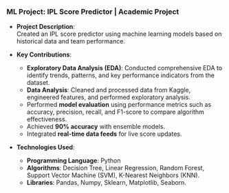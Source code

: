 ### **ML Project: IPL Score Predictor | Academic Project**  



- **Project Description**:  
   Created an IPL score predictor using machine learning models based on historical data and team performance.  

- **Key Contributions**:  
   - **Exploratory Data Analysis (EDA)**: Conducted comprehensive EDA to identify trends, patterns, and key performance indicators from the dataset.  
   - **Data Analysis**: Cleaned and processed data from Kaggle, engineered features, and performed exploratory analysis.  
   - Performed **model evaluation** using performance metrics such as accuracy, precision, recall, and F1-score to compare algorithm effectiveness.  
   - Achieved **90% accuracy** with ensemble models.  
   - Integrated **real-time data feeds** for live score updates.  

- **Technologies Used**:  
   - **Programming Language**: Python  
   - **Algorithms**: Decision Tree, Linear Regression, Random Forest, Support Vector Machine (SVM), K-Nearest Neighbors (KNN).  
   - **Libraries**: Pandas, Numpy, Sklearn, Matplotlib, Seaborn.